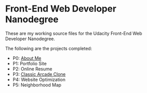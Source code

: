 # Front-End Web Developer Nanodegree

These are my working source files for the Udacity Front-End Web Developer Nanodegree.

The following are the projects completed:
* P0: [About Me](http://codepen.io/anon/pen/GJLpBR)
* P1: Portfolio Site
* P2: Online Resume
* P3: [Classic Arcade Clone](https://github.com/lautomator/lautomator.github.io)
* P4: Website Optimization
* P5: Neighborhood Map

